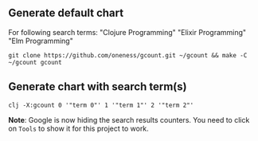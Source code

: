 ## Generate default chart
For following search terms: "Clojure Programming" "Elixir Programming" "Elm Programming"
   ```
   git clone https://github.com/oneness/gcount.git ~/gcount && make -C ~/gcount gcount
```

## Generate chart with search term(s)
   ```
   clj -X:gcount 0 '"term 0"' 1 '"term 1"' 2 '"term 2"'
```

**Note**:
Google is now hiding the search results counters. You need to click on
`Tools` to show it for this project to work.

